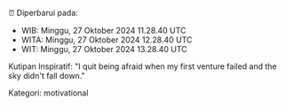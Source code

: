 ⏰ Diperbarui pada:
- WIB: Minggu, 27 Oktober 2024 11.28.40 UTC
- WITA: Minggu, 27 Oktober 2024 12.28.40 UTC
- WIT: Minggu, 27 Oktober 2024 13.28.40 UTC

Kutipan Inspiratif:
"I quit being afraid when my first venture failed and the sky didn't fall down."


Kategori: motivational

